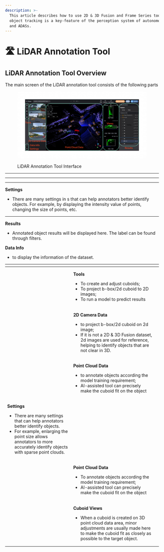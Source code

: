 ```yaml
---
description: >-
  This article describes how to use 2D & 3D Fusion and Frame Series tool. The
  object tracking is a key-feature of the perception system of autonomous cars
  and ADASs.
---
```


# 🛣 LiDAR Annotation Tool

## LiDAR Annotation Tool Overview

The main screen of the LiDAR annotation tool consists of the following parts

<figure><img src="../.gitbook/assets/pc-interface.png" alt=""><figcaption><p>LiDAR Annotation Tool Interface</p></figcaption></figure>

****

****

****

**Settings**

* There are many settings in s that can help annotators better identify objects. For example, by displaying the intensity value of points, changing the size of points, etc.

****

**Results**

* Annotated object results will be displayed here. The label can be found through filters.

**Data Info**

* to display the information of the dataset.

<table data-view="cards"><thead><tr><th></th><th></th><th></th></tr></thead><tbody><tr><td></td><td><p><strong>Tools</strong></p><ul><li>To create and adjust cuboids;</li><li>To project b-box/2d cuboid to 2D images;</li><li>To run a model to predict results</li></ul></td><td></td></tr><tr><td></td><td><p><strong>2D Camera Data</strong></p><ul><li>to project b-box/2d cuboid on 2d image;</li><li>If it is not a 2D &#x26; 3D Fusion dataset, 2d images are used for reference, helping to identify objects that are not clear in 3D.</li></ul></td><td></td></tr><tr><td></td><td><p><strong>Point Cloud Data</strong></p><ul><li>to annotate objects according the model training requirement;</li><li>AI-assisted tool can precisely make the cuboid fit on the object</li></ul></td><td></td></tr><tr><td><p><strong>Settings</strong></p><ul><li>There are many settings that can help annotators better identify objects. </li><li>For example, enlarging the point size allows annotators to more accurately identify objects with sparse point clouds.</li></ul></td><td></td><td></td></tr><tr><td></td><td><p><strong>Point Cloud Data</strong></p><ul><li>To annotate objects according the model training requirement;</li><li>AI-assisted tool can precisely make the cuboid fit on the object</li></ul></td><td></td></tr><tr><td></td><td><p><strong>Cuboid Views</strong></p><ul><li>When a cuboid is created on 3D point cloud data area, minor adjustments are usually made here to make the cuboid fit as closely as possible to the target object.</li></ul></td><td></td></tr></tbody></table>











